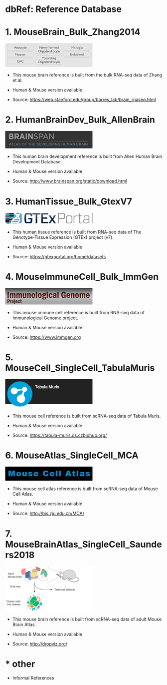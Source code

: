 # dbRef: Reference Database

# 1. MouseBrain_Bulk_Zhang2014

<a href="/Reference/MouseBrain_Bulk_Zhang2014">
<img src="/Reference/images/MouseBrain_Zhang2014.png" width="280">
</a>

* This mouse brain reference is built from the bulk RNA-seq data of Zhang et al.

* Human & Mouse version available

* Source: https://web.stanford.edu/group/barres_lab/brain_rnaseq.html


# 2. HumanBrainDev_Bulk_AllenBrain

<a href="/Reference/HumanBrainDev_Bulk_AllenBrain">
<img src="/Reference/images/BrainDev_AllenBrain.png" width="280">
</a>

* This human brain development reference is built from Allen Human Brain Development Database.

* Human & Mouse version available

* Source: http://www.brainspan.org/static/download.html

# 3. HumanTissue_Bulk_GtexV7

<a href="/Reference/HumanTissue_Bulk_GtexV7">
<img src="/Reference/images/gtex2.png" width="280">
</a>

* This human tissue reference is built from RNA-seq data of The Genotype-Tissue Expression (GTEx) project (v7).

* Human & Mouse version available

* Source: https://gtexportal.org/home/datasets

# 4. MouseImmuneCell_Bulk_ImmGen

<a href="/Reference/MouseImmuneCell_Bulk_ImmGen">
<img src="/Reference/images/ImmuneCell_ImmGen.png" width="280">
</a>

* This mouse immune cell reference is built from RNA-seq data of Immunological Genome project.

* Human & Mouse version available

* Source: https://www.immgen.org

# 5. MouseCell_SingleCell_TabulaMuris

<a href="/Reference/MouseCell_SingleCell_TabulaMuris">
<img src="/Reference/images/TabulaMuris.png" width="280">
</a>

* This mouse cell reference is built from scRNA-seq data of Tabula Muris.

* Human & Mouse version available

* Source: https://tabula-muris.ds.czbiohub.org/

# 6. MouseAtlas_SingleCell_MCA

<a href="/Reference/MouseAtlas_SingleCell_MCA">
<img src="/Reference/images/MCA.png" width="280">
</a>

* This mouse cell atlas reference is built from scRNA-seq data of Mouse Cell Atlas.

* Human & Mouse version available

* Source: http://bis.zju.edu.cn/MCA/

# 7. MouseBrainAtlas_SingleCell_Saunders2018

<a href="/Reference/MouseBrainAtlas_SingleCell_Saunders2018">
<img src="/Reference/images/MBA.png" width="280">
</a>

* This mouse brain reference is built from scRNA-seq data of adult Mouse Brain Atlas.

* Human & Mouse version available

* Source: http://dropviz.org/

# * other

* Informal References

